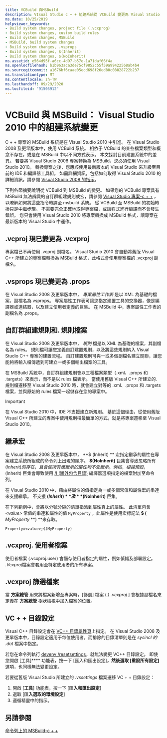 ```yaml
---
title: VCBuild 與MSBuild
description: VIsual Studio c + + 組建系統從 VCBuild 變更為 Visual Studio 2010 中的 MSBuild。
ms.date: 10/25/2019
helpviewer_keywords:
- Build system changes, project file (.vcxprog)
- Build system changes, custom build rules
- Build system changes, MSBuild
- MSBuild, build system changes
- Build system changes, .vsprops
- Build system changes, $(Inherit)
- Build system changes, $(NoInherit)
ms.assetid: e564d95f-a6cc-4d97-b57e-1a71daf66f4a
ms.openlocfilehash: b1b963aca3de75cf9852c55f59a99422568ab4b4
ms.sourcegitcommit: a1676bf6caae05ecd698f26ed80c08828722b237
ms.translationtype: MT
ms.contentlocale: zh-TW
ms.lasthandoff: 09/29/2020
ms.locfileid: "91505912"
---
```

# <a name="vcbuild-vs-msbuild-build-system-changes-in-visual-studio-2010"></a>VCBuild 與 MSBuild： Visual Studio 2010 中的組建系統變更

C + + 專案的 MSBuild 系統是在 Visual Studio 2010 中引進。 在 Visual Studio 2008 及更早版本中，使用 VCBuild 系統。 相依于 VCBuild 的某些檔案類型和概念不存在，或是在 MSBuild 中以不同方式表示。 本文探討目前建置系統中的差異。 若要將 Visual Studio 2008 專案轉換為 MSBuild，您必須使用 Visual Studio 2010。 轉換專案之後，您應該使用最新版本的 Visual Studio 來升級至目前的 IDE 和編譯器工具組。 如需詳細資訊，包括如何取得 Visual Studio 2010 的詳細資訊，請參閱 [Visual Studio 2008 的指示](use-native-multi-targeting.md#instructions-for-visual-studio-2008)。

下列各節摘要說明從 VCBuild 到 MSBuild 的變更。 如果您的 VCBuild 專案具有 MSBuild 無法辨識的自訂群組建規則或宏，請參閱 [Visual Studio 專案-c + +](../build/creating-and-managing-visual-cpp-projects.md) ，以瞭解如何將這些指令轉譯至 msbuild 系統。 從 VCBuild 至 MSBuild 的初始轉換只是中繼步驟。 不需要完全正確地取得專案檔，或讓程式進行編譯而不會發生錯誤。 您只會使用 Visual Studio 2010 將專案轉換成 MSBuild 格式，讓專案在最新版本的 Visual Studio 中運作。

## <a name="vcproj-is-now-vcxproj"></a>.vcproj 現已變更為 .vcxproj

專案檔已不再使用 .vcproj 副檔名。 Visual Studio 2010 會自動將舊版 Visual C++ 所建立的專案檔轉換為 MSBuild 格式，此格式會使用專案檔的 .vcxproj 副檔名。

## <a name="vsprops-is-now-props"></a>.vsprops 現已變更為 .props

在 Visual Studio 2008 及更早版本中， *專案屬性工作表* 是以 XML 為基礎的檔案，副檔名為 vsprops。 專案屬性工作表可讓您指定建置工具的交換器，像是編譯器或連結器，以及建立使用者定義的巨集。 在 MSBuild 中，專案屬性工作表的副檔名為 .props。

## <a name="custom-build-rules-and-rules-files"></a>自訂群組建規則和. 規則檔案

在 Visual Studio 2008 及更早版本中， *規則* 檔是以 XML 為基礎的檔案，其副檔名為 rules。 規則檔可讓您定義自訂建置規則，以及將這些規則納入 Visual Studio C++ 專案的建置流程。 自訂建置規則可與一或多個副檔名建立關聯，讓您能夠將輸入檔傳遞到可建立一或多個輸出檔案的工具。

在 MSBuild 系統中，自訂群組建規則會以三種檔案類型（.xml、.props 和 .targets）來表示，而不是以 rules 檔表示。 當使用舊版 Visual C++ 所建立的. 規則檔遷移至 Visual Studio 2010 時，就會建立對等的 .xml、.props 和 .targets 檔案，並與原始的 rules 檔案一起儲存在您的專案中。

> [!IMPORTANT]
> 在 Visual Studio 2010 中，IDE 不支援建立新規則。 基於這個理由，從使用舊版 Visual C++ 所建立的專案中使用規則檔最簡單的方式，就是將專案遷移至 Visual Studio 2010。

## <a name="inheritance-macros"></a>繼承宏

在 Visual Studio 2008 及更早版本中， **$ (Inherit) ** 宏指定繼承的屬性在專案建立系統所組成的命令列上出現的順序。 **$(NoInherit)** 巨集會導致忽略所有 $(Inherit) 的存在，且會使所有應繼承的屬性均不受繼承。 例如，根據預設，$(Inherit) 巨集會導致使用 [/I (額外包含目錄)](../build/reference/i-additional-include-directories.md) 編譯器選項指定的檔案附加至命令列。

在 Visual Studio 2010 中，藉由將屬性的值指定為一或多個常值和屬性宏的串連來支援繼承。 不支援 **$(Inherit)** 及 **$(NoInherit)** 巨集。

在下列範例中，會將以分號分隔的清單指派到屬性頁上的屬性。 此清單包含 *\<value>* 常值的串連和屬性的值 `MyProperty` ，此屬性是使用宏標記法 **$ (** <em>MyProperty</em> **) **來存取。

```
Property=<value>;$(MyProperty)
```

## <a name="vcxprojuser-files"></a>.vcxproj. 使用者檔案

使用者檔案 (.vcxproj.user) 會儲存使用者指定的屬性，例如偵錯及部署設定。 *.Vcxproj*檔案會套用至特定使用者的所有專案。

## <a name="vcxprojfilters-file"></a>.vcxproj 篩選檔案

當 **方案總管** 用來將檔案新增至專案時，[篩選] 檔案 (*.) .vcxproj* ] 會根據副檔名來定義在 **方案總管** 樹狀檢視中加入檔案的位置。

## <a name="vc-directories-settings"></a>VC + + 目錄設定

Visual C++ 目錄設定會在 [VC++ 目錄屬性頁](../build/reference/vcpp-directories-property-page.md)上指定。 在 Visual Studio 2008 及更早版本中，目錄設定適用于每位使用者，而排除的目錄清單則是在 *sysincl 的 .dat* 檔案中指定。

若您在命令列執行 [devenv /resetsettings](/visualstudio/ide/reference/resetsettings-devenv-exe)，就無法變更 VC++ 目錄設定。 即使您開啟 [工具]**** 功能表，按一下 [匯入和匯出設定]****，然後選取 [重設所有設定]**** 選項，也同樣無法變更設定。

若要從舊版 Visual Studio 所建立的 *.vssettings* 檔案遷移 VC + + 目錄設定：

1. 開啟 [**工具**] 功能表，按一下 [匯**入和匯出設定**]
2. 選取 [匯**入選取的環境設定**]
3. 遵循精靈中的指示。

## <a name="see-also"></a>另請參閱

[命令列上的 MSBuild-c + +](../build/msbuild-visual-cpp.md)
